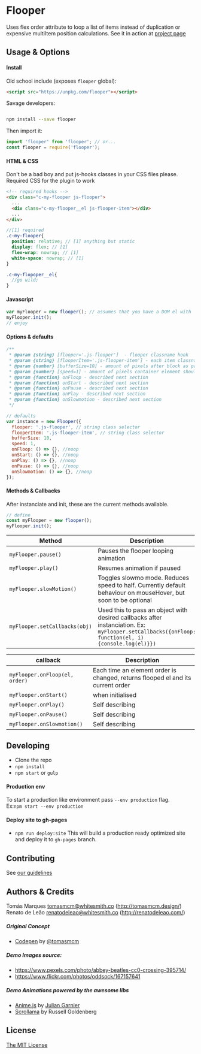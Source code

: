 # Flooper
Uses flex order attribute to loop a list of items instead of duplication or expensive multiItem position calculations. See it in action at [project page](http://whitesmith.github.io/flooper/)

## Usage & Options

#### Install
Old school include (exposes `flooper` global):

```HTML
<script src="https://unpkg.com/flooper"></script>
```
Savage developers:
```zsh

npm install --save flooper
```

Then import it:
```javascript
import 'flooper' from 'flooper'; // or...
const flooper = require('flooper');
```

#### HTML & CSS
Don't be a bad boy and put js-hooks classes in your CSS files please.
Required CSS for the plugin to work

```HTML
<!-- required hooks -->
<div class="c-my-flooper js-flooper">
  ...
  <div class="c-my-flooper__el js-flooper-item"></div>
  ...
</div>
```
```SCSS
//[1] required
.c-my-flooper{
  position: relative; // [1] anything but static
  display: flex; // [1]
  flex-wrap: nowrap; // [1]
  white-space: nowrap; // [1]
}

.c-my-flopoper__el{
  //go wild;
}
```
#### Javascript
```javascript
var myFlooper = new flooper(); // assumes that you have a DOM el with '.js-flooper hooks' 
myFlooper.init();
// enjoy
```

#### Options & defaults
```javascript
/**
 * @param {string} [flooper='.js-flooper']  - flooper classname hook
 * @param {string} [flooperItem='.js-flooper-item'] - each item classname hook
 * @param {number} [bufferSize=10] - amount of pixels after block as past left side
 * @param {number} [speed=1] - amount of pixels container element should move per call.
 * @param {function} onFloop - described next section
 * @param {function} onStart - described next section
 * @param {function} onPause - described next section
 * @param {function} onPlay - described next section
 * @param {function} onSlowmotion - described next section
 */

// defaults
var instance = new Flooper({
  flooper: '.js-flooper', // string class selector
  flooperItem: '.js-flooper-item', // string class selector
  bufferSize: 10,
  speed: 1,
  onFloop: () => {}, //noop
  onStart: () => {}, //noop
  onPlay: () => {}, //noop
  onPause: () => {}, //noop
  onSlowmotion: () => {}, //noop
});
``` 

#### Methods & Callbacks
After instanciate and init, these are the current methods available.

```javascript
// define
const myFlooper = new flooper();
myFlooper.init();

```

| Method                   | Description                           
| -------------------------| ------------------                    
| `myFlooper.pause()`      | Pauses the flooper looping animation             
| `myFlooper.play()`       | Resumes animation if paused                    
| `myFlooper.slowMotion()` | Toggles slowmo mode. Reduces speed to half. Currently default behaviour on mouseHover, but soon to be optional  
| `myFlooper.setCallbacks(obj)` | Used this to pass an object with desired callbacks after instanciation. Ex: `myFlooper.setCallbacks({onFloop: function(el, i){console.log(el)}})`

| callback                 | Description                           
| -------------------------| ------------------                    
| `myFlooper.onFloop(el, order)` | Each time an element order is changed, returns flooped el and its current order 
| `myFlooper.onStart()`     | when initialised           
| `myFlooper.onPlay()`     | Self describing 
| `myFlooper.onPause()` | Self describing 
| `myFlooper.onSlowmotion()` | Self describing 


## Developing
* Clone the repo
* `npm install`
* `npm start` or `gulp`

#### Production env <br> 
To start a production like environment pass `--env production` flag.  
Ex:`npm start --env production`


#### Deploy site to gh-pages <br>
* `npm run deploy:site`
This will build a production ready optimized site and deploy it to `gh-pages` branch.

## Contributing
See [our guidelines](CONTRIBUTING.md)

## Authors & Credits <br>
Tomás Marques <tomasmcm@whitesmith.co> (http://tomasmcm.design/) <br>
Renato de Leão <renatodeleao@whitesmith.co> (http://renatodeleao.com/)<br>

##### Original Concept
- [Codepen](https://codepen.io/tomasmcm/pen/eeJpNb) by [@tomasmcm](http://tomasmcm.design/)

##### Demo Images source:
- https://www.pexels.com/photo/abbey-beatles-cc0-crossing-395714/
- https://www.flickr.com/photos/oddsock/167157641

##### Demo Animations powered by the awesome libs
- [Anime.js](http://animejs.com/) by [Julian Garnier](julianarnier.com)
- [Scrollama](https://github.com/russellgoldenberg/scrollama/) by Russell Goldenberg


## License
[The MIT License](LICENSE.md)


